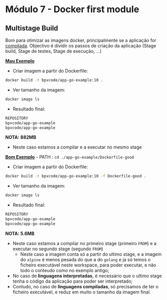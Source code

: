 # Módulo 7 - Docker first module

## Multistage Build

Bom para otimizar as imagens docker, principalmente se a aplicação for [compilada](./app-go-example).
Objectivo é dividir os passos de criação da aplicação (Stage build, Stage de testes, Stage de execução, ...)

**[Mau Exemplo](./app-go-example/Dockerfile)**

* Criar imagem a partir do Dockerfile:

```bash
docker build -t bpvcode/app-go-example:10 .
```

* Ver tamanho da imagem:

```bash
docker image ls
```

* Resultado final:

```bash
REPOSITORY                                                                    TAG                                                                IMAGE ID       CREATED          SIZE
bpvcode/app-go-example                                                        latest                                                             e26271529947   5 minutes ago    882MB
bpvcode/app-go-example                                                        v1                                                                 e26271529947   5 minutes ago    882MB
```

**NOTA: 882MB**

* Neste caso estamos a compilar e a executar no mesmo stage


**[Bom Exemplo](./app-go-example/Dockerfile-good)** - PATH : `cd ./app-go-example/Dockerfile-good`

* Criar imagem a partir do Dockerfile:

```bash
docker build -t bpvcode/app-go-example:10 -f Dockerfile-good .
```

* Ver tamanho da imagem:

```bash
docker image ls
```

* Resultado final:

```bash
REPOSITORY                                                                    TAG                                                                IMAGE ID       CREATED          SIZE
bpvcode/app-go-example                                                        latest                                                             3530524e1acf   12 minutes ago       5.6MB
bpvcode/app-go-example                                                        v10                                                                3530524e1acf   12 minutes ago       5.6MB
```

**NOTA: 5.6MB**  

* Neste caso estamos a compilar no primeiro stage (primeiro `FROM`) e a executar no segundo stage (segundo `FROM`)
  * Neste caso a imagem conta só a partir do ultimo stage, e a imagem do `alpine` é menos pesada do que a do `golang` e ja só temos o ficheiro executável neste workspace, para poder executar, e não todo o conteudo como no exemplo antigo;
* No caso de **linguagens interpretadas**, é necessário que o ultimo stage tenha o código da aplicação para poder ser interpretado;
* Contudo, no caso de **linguagens compiladas**, só precisamos de ter o ficheiro executável, e reduz em muito o tamanho da imagem final.
